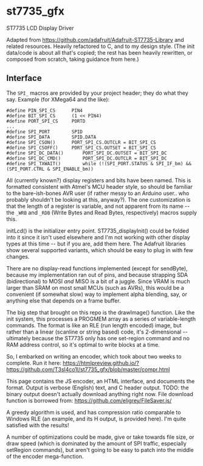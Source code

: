 # st7735_gfx
ST7735 LCD Display Driver

Adapted from https://github.com/adafruit/Adafruit-ST7735-Library and related resources.  Heavily refactored to C, and to my design style.  (The init data/code is about all that's copied; the rest has been heavily rewritten, or composed from scratch, taking guidance from here.)

## Interface
The `SPI_` macros are provided by your project header; they do what they say.  Example (for XMega64 and the like):
```
#define PIN_SPI_CS		PIN4
#define BIT_SPI_CS		(1 << PIN4)
#define PORT_SPI_CS		PORTD
...
#define SPI_PORT		SPID
#define SPI_DATA		SPID.DATA
#define SPI_CSON()		PORT_SPI_CS.OUTCLR = BIT_SPI_CS
#define SPI_CSOFF()		PORT_SPI_CS.OUTSET = BIT_SPI_CS
#define SPI_DC_DATA()		PORT_SPI_DC.OUTSET = BIT_SPI_DC
#define SPI_DC_CMD()		PORT_SPI_DC.OUTCLR = BIT_SPI_DC
#define SPI_TXWAIT()		while (!(SPI_PORT.STATUS & SPI_IF_bm) && (SPI_PORT.CTRL & SPI_ENABLE_bm))
```

All (currently known?) display registers and bits have been named.  This is formatted consistent with Atmel's MCU header style, so should be familiar to the bare-ish-bones AVR user (if rather messy to an Arduino user.. who probably shouldn't be looking at this, anyway?).  The one customization is that the length of a register is variable, and not apparent from its name -- the `_WRB` and `_RDB` (Write Bytes and Read Bytes, respectively) macros supply this.

initLcd() is the initializer entry point.  ST7735_displayInit() could be folded into it since it isn't used elsewhere and I'm not working with other display types at this time -- but if you are, add them here.  The Adafruit libraries show several supported variants, which should be easy to plug in with few changes.

There are no display-read functions implemented (except for sendByte), because my implementation ran out of pins, and because strapping SDA (bidirectional) to MOSI *and* MISO is a bit of a juggle.  Since VRAM is much larger than SRAM on most small MCUs (such as AVRs), this would be a convenient (if somewhat slow) way to implement alpha blending, say, or anything else that depends on a frame buffer.

The big step that brought on this repo is the drawImage() function.  Like the init system, this processes a PROGMEM array as a series of variable-length commands.  The format is like an RLE (run length encoded) image, but rather than a linear (scanline or string based) code, it's 2-dimensional -- ultimately because the ST7735 only has one set-region command and no RAM address control, so it's optimal to write blocks at a time.

So, I embarked on writing an encoder, which took about two weeks to complete.  Run it here:
https://htmlpreview.github.io/?https://github.com/T3sl4co1l/st7735_gfx/blob/master/compr.html

This page contains the JS encoder, an HTML interface, and documents the format.  Output is verbose (English) text, and C header output.  TODO: the binary output doesn't actually download anything right now.  File download function is borrowed from: https://github.com/eligrey/FileSaver.js/

A greedy algorithm is used, and has compression ratio comparable to Windows RLE (an example, and its H output, is provided here).  I'm quite satisfied with the results!

A number of optimizations could be made, give or take towards file size, or draw speed (which is dominated by the amount of SPI traffic, especially setRegion commands), but aren't going to be easy to patch into the middle of the encoder mega-function.

